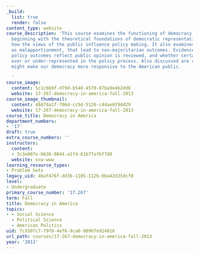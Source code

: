 ```yaml
---
_build:
  list: true
  render: false
content_type: website
course_description: 'This course examines the functioning of democracy in the U.S.
  beginning with the theoretical foundations of democratic representation. It explores
  how the views of the public influence policy making. It also examines factors, such
  as malapportionment, that lead to non-majoritarian outcomes. Evidence on how well
  policy outcomes reflect public opinion is reviewed, and whether certain groups are
  over or under-represented in the policy process. Also discussed are reforms that
  might make our democracy more responsive to the American public.

  '
course_image:
  content: 5c1c6b9f-d79d-b548-4570-07ba9e4b2dd6
  website: 17-267-democracy-in-america-fall-2013
course_image_thumbnail:
  content: 48d78a1f-706d-cc9d-5126-c44ae0f94d29
  website: 17-267-democracy-in-america-fall-2013
course_title: Democracy in America
department_numbers:
- '17'
draft: true
extra_course_numbers: ''
instructors:
  content:
  - 3c3e807e-6636-0844-a1f4-61b7fafbf7d0
  website: ocw-www
learning_resource_types:
- Problem Sets
legacy_uid: 46af476f-dd36-1105-112b-0ba42d35dcf0
level:
- Undergraduate
primary_course_number: '17.267'
term: Fall
title: Democracy in America
topics:
- - Social Science
  - Political Science
  - American Politics
uid: 7c930fc7-79f0-4ef6-9ca0-98967e924016
url_path: courses/17-267-democracy-in-america-fall-2013
year: '2013'
---
```

